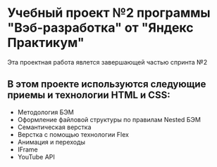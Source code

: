 # Учебный проект №2 программы "Вэб-разработка" от "Яндекс Практикум" #

Эта проектная работа явлется завершающей частью спринта №2

## В этом проекте используются следующие приемы и технологии HTML и CSS: ##

* Методология БЭМ
* Оформление файловой структуры по правилам Nested БЭМ
* Семантическая верстка
* Верстка с помощью технологии Flex
* Анимация и переходы
* IFrame
* YouTube API
